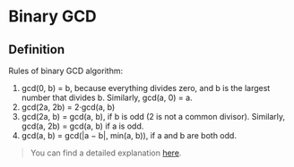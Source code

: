 # Binary GCD
## Definition
Rules of binary GCD algorithm:
1. gcd(0, b) = b, because everything divides zero, and b is the largest number that divides b. Similarly, gcd(a, 0) = a.
2. gcd(2a, 2b) = 2·gcd(a, b)
3. gcd(2a, b) = gcd(a, b), if b is odd (2 is not a common divisor). Similarly, gcd(a, 2b) = gcd(a, b) if a is odd.
4. gcd(a, b) = gcd(|a − b|, min(a, b)), if a and b are both odd.

> You can find a detailed explanation [here](https://en.wikipedia.org/wiki/Binary_GCD_algorithm).